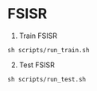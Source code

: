 # FSISR

1. Train FSISR
```
sh scripts/run_train.sh
```

2. Test FSISR
```
sh scripts/run_test.sh
```
